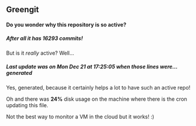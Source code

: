 ## Greengit

#### Do you wonder why this repository is so active?

##### After all it has 16293 commits!

But is it *really* active? Well...

##### Last update was on Mon Dec 21 at 17:25:05 when those lines were... generated

Yes, generated, because it certainly helps a lot to have such an active repo!

Oh and there was **24%** disk usage on the machine
where there is the cron updating this file.

Not the best way to monitor a VM in the cloud but it works! :)
